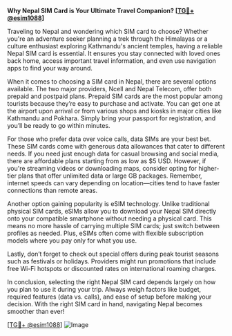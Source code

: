 **Why Nepal SIM Card is Your Ultimate Travel Companion? [[TG💪+ @esim1088](https://t.me/s/esim1088)]**

Traveling to Nepal and wondering which SIM card to choose? Whether you're an adventure seeker planning a trek through the Himalayas or a culture enthusiast exploring Kathmandu's ancient temples, having a reliable Nepal SIM card is essential. It ensures you stay connected with loved ones back home, access important travel information, and even use navigation apps to find your way around.

When it comes to choosing a SIM card in Nepal, there are several options available. The two major providers, Ncell and Nepal Telecom, offer both prepaid and postpaid plans. Prepaid SIM cards are the most popular among tourists because they’re easy to purchase and activate. You can get one at the airport upon arrival or from various shops and kiosks in major cities like Kathmandu and Pokhara. Simply bring your passport for registration, and you’ll be ready to go within minutes.

For those who prefer data over voice calls, data SIMs are your best bet. These SIM cards come with generous data allowances that cater to different needs. If you need just enough data for casual browsing and social media, there are affordable plans starting from as low as $5 USD. However, if you're streaming videos or downloading maps, consider opting for higher-tier plans that offer unlimited data or large GB packages. Remember, internet speeds can vary depending on location—cities tend to have faster connections than remote areas.

Another option gaining popularity is eSIM technology. Unlike traditional physical SIM cards, eSIMs allow you to download your Nepal SIM directly onto your compatible smartphone without needing a physical card. This means no more hassle of carrying multiple SIM cards; just switch between profiles as needed. Plus, eSIMs often come with flexible subscription models where you pay only for what you use.

Lastly, don’t forget to check out special offers during peak tourist seasons such as festivals or holidays. Providers might run promotions that include free Wi-Fi hotspots or discounted rates on international roaming charges.

In conclusion, selecting the right Nepal SIM card depends largely on how you plan to use it during your trip. Always weigh factors like budget, required features (data vs. calls), and ease of setup before making your decision. With the right SIM card in hand, navigating Nepal becomes smoother than ever! 

[[TG💪+ @esim1088](https://t.me/s/esim1088)] ![Image](https://i.postimg.cc/Y0z9fWf4/image.png)